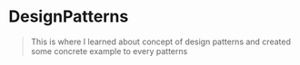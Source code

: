 # DesignPatterns
> This is where I learned about concept of design patterns and created some concrete example to every patterns
